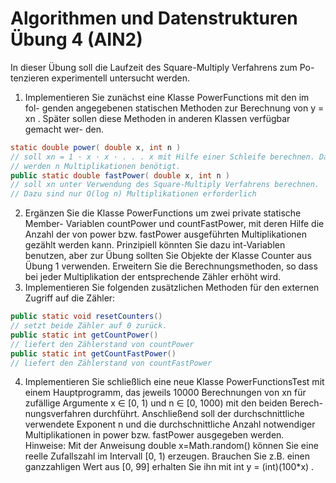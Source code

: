 # Algorithmen und Datenstrukturen Übung 4 (AIN2)
In dieser Übung soll die Laufzeit des Square-Multiply Verfahrens zum Po-
tenzieren experimentell untersucht werden.
1. Implementieren Sie zunächst eine Klasse PowerFunctions mit den im fol-
genden angegebenen statischen Methoden zur Berechnung von y = xn .
Später sollen diese Methoden in anderen Klassen verfügbar gemacht wer-
den.
```java
static double power( double x, int n )
// soll xn = 1 · x · x · . . . x mit Hilfe einer Schleife berechnen. Dabei
// werden n Multiplikationen benötigt.
public static double fastPower( double x, int n )
// soll xn unter Verwendung des Square-Multiply Verfahrens berechnen.
// Dazu sind nur O(log n) Multiplikationen erforderlich
```

2. Ergänzen Sie die Klasse PowerFunctions um zwei private statische Member-
Variablen countPower und countFastPower, mit deren Hilfe die Anzahl
der von power bzw. fastPower ausgeführten Multiplikationen gezählt
werden kann. Prinzipiell könnten Sie dazu int-Variablen benutzen, aber
zur Übung sollten Sie Objekte der Klasse Counter aus Übung 1 verwenden.
Erweitern Sie die Berechnungsmethoden, so dass bei jeder Multiplikation
der entsprechende Zähler erhöht wird.
3. Implementieren Sie folgenden zusätzlichen Methoden für den externen
Zugriff auf die Zähler:
```java
public static void resetCounters()
// setzt beide Zähler auf 0 zurück.
public static int getCountPower()
// liefert den Zählerstand von countPower
public static int getCountFastPower()
// liefert den Zählerstand von countFastPower
```
4. Implementieren Sie schließlich eine neue Klasse PowerFunctionsTest
mit einem Hauptprogramm, das jeweils 10000 Berechnungen von xn für
zufällige Argumente x ∈ [0, 1) und n ∈ [0, 1000) mit den beiden Berech-
nungsverfahren durchführt.
Anschließend soll der durchschnittliche verwendete Exponent n und die
durchschnittliche Anzahl notwendiger Multiplikationen in power bzw.
fastPower ausgegeben werden.
Hinweise: Mit der Anweisung double x=Math.random() können Sie
eine reelle Zufallszahl im Intervall [0, 1) erzeugen.
Brauchen Sie z.B. einen ganzzahligen Wert aus [0, 99] erhalten Sie
ihn mit int y = (int)(100*x) .
